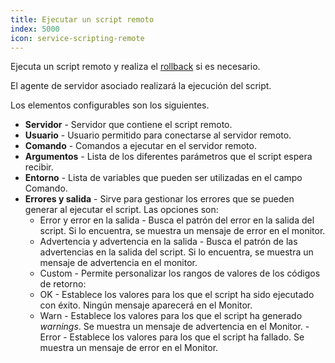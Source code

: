 ```yaml
---
title: Ejecutar un script remoto
index: 5000
icon: service-scripting-remote
---
```

Ejecuta un script remoto y realiza el [rollback](/concepts/rollback) si es necesario.

El agente de servidor asociado realizará la ejecución del script.

Los elementos configurables son los siguientes.

- **Servidor** - Servidor que contiene el script remoto.
- **Usuario** -  Usuario permitido para conectarse al servidor remoto.
- **Comando** - Comandos a ejecutar en el servidor remoto.
- **Argumentos** - Lista de los diferentes parámetros que el script espera recibir.
- **Entorno** - Lista de variables que pueden ser utilizadas en el campo Comando.
- **Errores y salida** - Sirve para gestionar los errores que se pueden generar al ejecutar el script. Las opciones son:
   - Error y error en la salida - Busca el patrón del error en la salida del script. Si lo encuentra, se muestra un
     mensaje de error en el monitor.
   - Advertencia y advertencia en la salida - Busca el patrón de las advertencias en la salida del script. Si lo
     encuentra, se muestra un mensaje de advertencia en el monitor.
   - Custom - Permite personalizar los rangos de valores de los códigos de retorno:
   - OK - Establece los valores para los que el script ha sido ejecutado con éxito. Ningún mensaje aparecerá en el Monitor.
   - Warn - Establece los valores para los que el script ha generado *warnings*. Se muestra un mensaje de advertencia en
     el Monitor.
   -Error - Establece los valores para los que el script ha fallado. Se muestra un mensaje de error en el Monitor.
